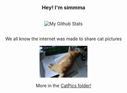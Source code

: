 <div align="center">
  <h3>Hey! I'm simmma</h3>
  <br>
  <img src="https://github-readme-stats.vercel.app/api/top-langs/?username=simmma&hide_border=true" alt="My Github Stats">
<br>
<br>
<p>We all know the internet was made to share cat pictures</p>
<img src="https://github.com/simmma/simmma/blob/main/CatPics/BeepBeepHardAtWork.jpg" alt="Beep Beep hard at work" width="30%">
<p>More in the <a href="https://github.com/simmma/simmma/tree/main/CatPics">CatPics folder!</a></p>
</div>
